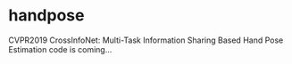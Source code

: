 # handpose
CVPR2019 
CrossInfoNet: Multi-Task Information Sharing Based Hand Pose Estimation
code is coming...
